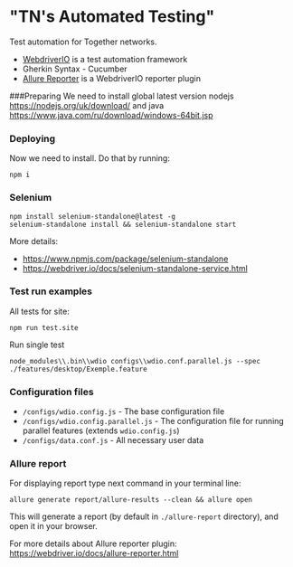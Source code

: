 # "TN's Automated Testing"

Test automation for Together networks.

* [WebdriverIO](https://webdriver.io) is a test automation framework
* Gherkin Syntax - Cucumber
* [Allure Reporter](https://docs.qameta.io/allure/) is a WebdriverIO reporter plugin

###Preparing
We need to install global latest version nodejs 
https://nodejs.org/uk/download/
and java
https://www.java.com/ru/download/windows-64bit.jsp

### Deploying 

Now we need to install. Do that by running:

```
npm i
```

### Selenium

```
npm install selenium-standalone@latest -g
selenium-standalone install && selenium-standalone start
```

More details:
* https://www.npmjs.com/package/selenium-standalone
* https://webdriver.io/docs/selenium-standalone-service.html

### Test run examples

All tests for site:

```
npm run test.site
``` 

Run single test
```
node_modules\\.bin\\wdio configs\\wdio.conf.parallel.js --spec ./features/desktop/Exemple.feature
```

### Configuration files

* `/configs/wdio.config.js` - The base configuration file
* `/configs/wdio.config.parallel.js` - The configuration file for running parallel features (extends `wdio.config.js`)
* `/configs/data.conf.js` - All necessary user data

### Allure report

For displaying report type next command in your terminal line:

```
allure generate report/allure-results --clean && allure open
```

This will generate a report (by default in `./allure-report` directory), and open it in your browser.

For more details about Allure reporter plugin: https://webdriver.io/docs/allure-reporter.html
